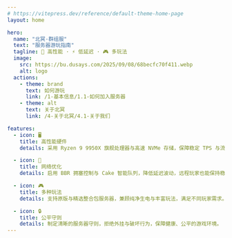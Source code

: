```yaml
---
# https://vitepress.dev/reference/default-theme-home-page
layout: home

hero:
  name: "北冥·群组服"
  text: "服务器游玩指南"
  tagline: 🚀 高性能 · ⚡ 低延迟 · 🎮 多玩法
  image:
    src: https://bu.dusays.com/2025/09/08/68becfc70f411.webp
    alt: logo
  actions:
    - theme: brand
      text: 如何游玩
      link: /1-基本信息/1.1-如何加入服务器
    - theme: alt
      text: 关于北冥
      link: /4-关于北冥/4.1-关于我们

features:
  - icon: 🖥️
    title: 高性能硬件
    details: 采用 Ryzen 9 9950X 旗舰处理器与高速 NVMe 存储，保障稳定 TPS 与流畅游戏体验。

  - icon: 🚀
    title: 网络优化
    details: 启用 BBR 拥塞控制与 Cake 智能队列，降低延迟波动，远程玩家也能保持稳定连接。

  - icon: 🎮
    title: 多种玩法
    details: 支持原版与精选整合包服务器，兼顾纯净生电与丰富玩法，满足不同玩家需求。

  - icon: 🔒
    title: 公平守则
    details: 制定清晰的服务器守则，拒绝外挂与破坏行为，保障健康、公平的游戏环境。
---
```


<Confetti />
